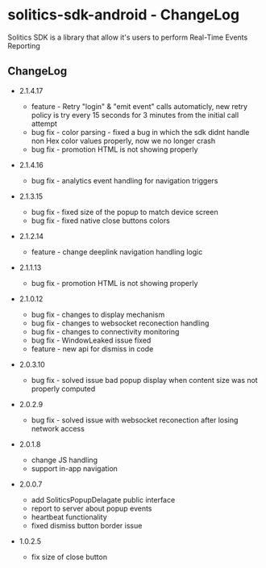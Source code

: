 # solitics-sdk-android - ChangeLog
 
Solitics SDK is a library that allow it's users to perform Real-Time Events Reporting

## ChangeLog
- 2.1.4.17
    - feature - Retry "login" & "emit event" calls automaticly, new retry policy is try every 15 seconds for 3 minutes from the initial call attempt
    - bug fix - color parsing - fixed a bug in which the sdk didnt handle non Hex color values properly, now we no  longer crash
    - bug fix - promotion HTML is not showing properly
- 2.1.4.16
    - bug fix - analytics event handling for navigation triggers
- 2.1.3.15
    - bug fix - fixed size of the popup to match device screen
    - bug fix - fixed native close buttons colors

- 2.1.2.14
    - feature - change deeplink navigation handling logic

- 2.1.1.13
    - bug fix - promotion HTML is not showing properly

- 2.1.0.12
    - bug fix - changes to display mechanism 
    - bug fix - changes to websocket reconection handling
    - bug fix - changes to connectivity monitoring 
    - bug fix - WindowLeaked issue fixed
    - feature - new api for dismiss in code
- 2.0.3.10
    - bug fix - solved issue bad popup display when content size was not properly computed
- 2.0.2.9
    - bug fix - solved issue with websocket reconection after losing network access
- 2.0.1.8
    - change JS handling
    - support in-app navigation
- 2.0.0.7
    - add SoliticsPopupDelagate public interface
    - report to server about popup events
    - heartbeat functionality
    - fixed dismiss button border issue
- 1.0.2.5
    - fix size of close button
